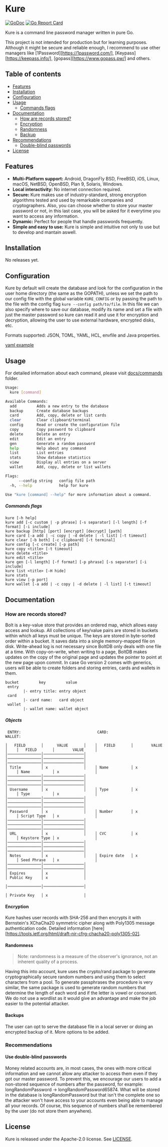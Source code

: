 # Kure

[![GoDoc](https://img.shields.io/static/v1?label=godoc&message=reference&color=blue)](https://godoc.org/github.com/GGP1/kure)
[![Go Report Card](https://goreportcard.com/badge/github.com/helm/helm)](https://goreportcard.com/report/github.com/GGP1/kure)

Kure is a command line password manager written in pure Go.

This project is not intended for production but for learning purposes.
Although it might be secure and reliable enough, I recommend to use other managers like [1Password][https://1password.com/], [Keypass][https://keepass.info/], [gopass][https://www.gopass.pw/] and others.

## Table of contents

- [Features](#features)
- [Installation](#installation)
- [Configuration](#configuration)
- [Usage](#usage)
    * [Commands flags](#commands-flags)
- [Documentation](#documentation)
    * [How are records stored?](#how-are-records-stored)
    * [Encryption](#encryption)
    * [Randomness](#randomness)
    * [Backup](#backup)
- [Recommendations](#recommendations)
    * [Double-blind passwords](#double-blind-passwords)
- [License](#license)

## Features

- **Multi-Platform support:** Android, DragonFly BSD, FreeBSD, iOS, Linux, macOS, NetBSD, OpenBSD, Plan 9, Solaris, Windows.
- **Local interactivity:** No internet connection required.
- **Secure:** Kure makes use of industry-standard, strong encryption algorithms tested and used by remarkable companies and cryptographers. Also, you can choose whether to store your master password or not, in this last case, you will be asked for it everytime you want to access any information.
- **Dynamic:** Perfect for people that handle passwords frequently.
- **Simple and easy to use:** Kure is simple and intuitive not only to use but to develop and mantain aswell.

## Installation

No releases yet.

## Configuration

Kure by default will create the database and look for the configuration in the user home directory (the same as the GOPATH), unless we set the path to our config file with the global variable `KURE_CONFIG` or by passing the path to the file with the config flag `kure --config path/to/file`.
In this file we can also specify where to save our database, modify its name and set a file with just the master password so kure can read it and use it for encryption and decryption, allowing the user to use external hardware, encrypted disks, etc.

Formats supported: JSON, TOML, YAML, HCL, envfile and Java properties.

[yaml example](/config_example.yaml)

## Usage

For detailed information about each command, please visit [docs/commands](/docs/commands) folder.

```bash
Usage:
  kure [command]

Available Commands:
  add         Adds a new entry to the database
  backup      Create database backups
  card        Add, copy, delete or list cards
  clear       Clear clipboard/terminal
  config      Read or create the configuration file
  copy        Copy password to clipboard
  delete      Delete an entry
  edit        Edit an entry
  gen         Generate a random password
  help        Help about any command
  list        List entries
  stats       Show database statistics
  view        Display all entries on a server
  wallet      Add, copy, delete or list wallets

Flags:
      --config string   config file path
  -h, --help            help for kure

Use "kure [command] --help" for more information about a command.
```

##### Commands flags

```
kure [-h help]
kure add [-c custom | -p phrase] [-s separator] [-l length] [-f format] [-i include]
kure backup [http] [port] [encrypt] [decrypt] [path]
kure card [-a add | -c copy | -d delete | -l list] [-t timeout]
kure clear [-b both] [-c clipboard] [-t terminal]
kure config [-c create] [-p path] 
kure copy <title> [-t timeout]
kure delete <title>
kure edit <title>
kure gen [-l length] [-f format] [-p phrase] [-s separator] [-i include]
kure list <title> [-H hide]
kure stats
kure view [-p port]
kure wallet [-a add | -c copy | -d delete | -l list] [-t timeout]
```

## Documentation

### How are records stored?

Bolt is a key-value store that provides an ordered map, which allows easy access and lookup. All collections of key/value pairs are stored in buckets within which all keys must be unique. The keys are stored in byte-sorted order within a bucket. 
It saves data into a single memory-mapped file on disk. Write-ahead log is not necessary since BoltDB only deals with one file at a time. With copy-on-write, when writing to a page, BoltDB makes updates on the copy of the original page and updates the pointer to point at the new page upon commit.
In case Go version 2 comes with generics, users will be able to create folders and storing entries, cards and wallets in them.

```
bucket         key         value    
 entry
        |- entry title: entry object
 card
        |- card name:   card object
 wallet
        |- wallet name: wallet object
```

##### Objects

```
 ENTRY:                                  CARD:                                   WALLET:

│   FIELD       │      VALUE       │    │   FIELD       │        VALUE     │    │   FIELD       │        VALUE     │
│───────────────│──────────────────│    │───────────────│──────────────────│    │───────────────│──────────────────│
│ Title         │ x                │    │ Name          │ x                │    │ Name          │ x                │
│───────────────│──────────────────│    │───────────────│──────────────────│    │───────────────│──────────────────│
│ Username      │ x                │    │ Type          │ x                │    │ Type          │ x                │
│───────────────│──────────────────│    │───────────────│──────────────────│    │───────────────│──────────────────│
│ Password      │ x                │    │ Number        │ x                │    │ Script Type   │ x                │
│───────────────│──────────────────│    │───────────────│──────────────────│    │───────────────│──────────────────│
│ URL           │ x                │    │ CVC           │ x                │    │ Keystore Type │ x                │
│───────────────│──────────────────│    │───────────────│──────────────────│    │───────────────│──────────────────│
│ Notes         │ x                │    │ Expire date   │ x                │    │ Seed Phrase   │ x                │
│───────────────│──────────────────│                                            │───────────────│──────────────────│
│ Expires       │ x                │                                            │ Public Key    │ x                │
                                                                                │───────────────│──────────────────│
                                                                                │ Private Key   │ x                │
```

#### Encryption

Kure hashes user records with SHA-256 and then encrypts it with Bernstein's XChaCha20 symmetric cipher along with Poly1305 message authentication code.
Detailed information [here][https://tools.ietf.org/html/draft-nir-cfrg-chacha20-poly1305-02].

#### Randomness

> Note: randomness is a measure of the observer's ignorance, not an inherent quality of a process.

Having this into account, kure uses the crypto/rand package to generate cryptographically secure random numbers and using them to select characters from a pool.
To generate passphrases the procedure is very similar, the same package is used to generate random numbers that determine the length of each word and if the letter is vowel or consonant. We do not use a wordlist as it would give an advantage and make the job easier to the potential attacker.

#### Backups

The user can opt to serve the database file in a local server or doing an encrypted backup of it. More options to be added.

### Recommendations

#### Use double-blind passwords

Money related accounts are, in most cases, the ones with more critical information and we cannot allow any attacker to access them even if they got our master password. To prevent this, we encourage our users to add a non-stored sequence of numbers after the password, for example: longRandomPassword<ID> -> longRandomPassword65874.
What will be stored in the database is longRandomPassword but that isn't the complete one so the attacker won't have access to your accounts even being able to manage all your records. Of course, this sequence of numbers shall be remembered by the user (do not store them anywhere).

## License

Kure is released under the Apache-2.0 license. See [LICENSE](/LICENSE).